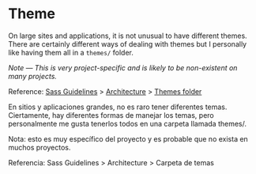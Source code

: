 # Theme

On large sites and applications, it is not unusual to have different themes. There are certainly different ways of dealing with themes but I personally like having them all in a `themes/` folder.

*Note — This is very project-specific and is likely to be non-existent on many projects.*

Reference: [Sass Guidelines](https://sass-guidelin.es/) > [Architecture](https://sass-guidelin.es/#architecture) > [Themes folder](https://sass-guidelin.es/#themes-folder)


En sitios y aplicaciones grandes, no es raro tener diferentes temas. Ciertamente, hay diferentes formas de manejar los temas, pero personalmente me gusta tenerlos todos en una carpeta llamada themes/.

Nota: esto es muy específico del proyecto y es probable que no exista en muchos proyectos.

Referencia: Sass Guidelines > Architecture > Carpeta de temas
